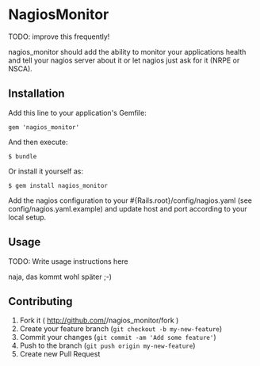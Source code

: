 # NagiosMonitor

TODO: improve this frequently!

nagios_monitor should add the ability to monitor your applications health
and tell your nagios server about it or let nagios just ask for it (NRPE or NSCA).

## Installation

Add this line to your application's Gemfile:

    gem 'nagios_monitor'

And then execute:

    $ bundle

Or install it yourself as:

    $ gem install nagios_monitor

Add the nagios configuration to your #{Rails.root}/config/nagios.yaml (see config/nagios.yaml.example)
and update host and port according to your local setup.

## Usage

TODO: Write usage instructions here

naja, das kommt wohl später ;-)

## Contributing

1. Fork it ( http://github.com/<my-github-username>/nagios_monitor/fork )
2. Create your feature branch (`git checkout -b my-new-feature`)
3. Commit your changes (`git commit -am 'Add some feature'`)
4. Push to the branch (`git push origin my-new-feature`)
5. Create new Pull Request
